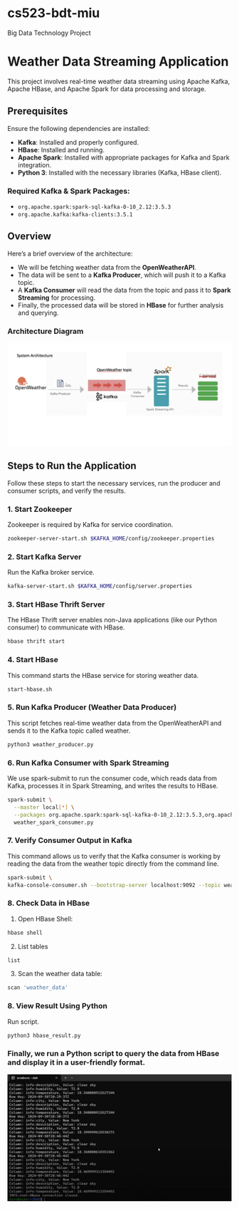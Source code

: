 # cs523-bdt-miu
Big Data Technology Project
# Weather Data Streaming Application

This project involves real-time weather data streaming using Apache Kafka, Apache HBase, and Apache Spark for data processing and storage.

## Prerequisites

Ensure the following dependencies are installed:

- **Kafka**: Installed and properly configured.
- **HBase**: Installed and running.
- **Apache Spark**: Installed with appropriate packages for Kafka and Spark integration.
- **Python 3**: Installed with the necessary libraries (Kafka, HBase client).

### Required Kafka & Spark Packages:

- `org.apache.spark:spark-sql-kafka-0-10_2.12:3.5.3`
- `org.apache.kafka:kafka-clients:3.5.1`

## Overview

Here’s a brief overview of the architecture:

- We will be fetching weather data from the **OpenWeatherAPI**.
- The data will be sent to a **Kafka Producer**, which will push it to a Kafka topic.
- A **Kafka Consumer** will read the data from the topic and pass it to **Spark Streaming** for processing.
- Finally, the processed data will be stored in **HBase** for further analysis and querying.

### Architecture Diagram

<img src="images/architecture.png" alt="Weather Data Processing Architecture" width="600"/>

## Steps to Run the Application

Follow these steps to start the necessary services, run the producer and consumer scripts, and verify the results.

### 1. Start Zookeeper
Zookeeper is required by Kafka for service coordination.

```bash
zookeeper-server-start.sh $KAFKA_HOME/config/zookeeper.properties
```

### 2. Start Kafka Server
Run the Kafka broker service.

```bash
kafka-server-start.sh $KAFKA_HOME/config/server.properties
```

### 3. Start HBase Thrift Server
The HBase Thrift server enables non-Java applications (like our Python consumer) to communicate with HBase.

```bash
hbase thrift start
```

### 4.  Start HBase
This command starts the HBase service for storing weather data.

```bash
start-hbase.sh
```


 ### 5. Run Kafka Producer (Weather Data Producer)
This script fetches real-time weather data from the OpenWeatherAPI and sends it to the Kafka topic called weather.

```bash
python3 weather_producer.py
```

 ### 6. Run Kafka Consumer with Spark Streaming
We use spark-submit to run the consumer code, which reads data from Kafka, processes it in Spark Streaming, and writes the results to HBase.

```bash
spark-submit \
  --master local[*] \
  --packages org.apache.spark:spark-sql-kafka-0-10_2.12:3.5.3,org.apache.kafka:kafka-clients:3.5.1 \
  weather_spark_consumer.py
```

 ### 7. Verify Consumer Output in Kafka
This command allows us to verify that the Kafka consumer is working by reading the data from the weather topic directly from the command line.

```bash
spark-submit \
kafka-console-consumer.sh --bootstrap-server localhost:9092 --topic weather --from-beginning
```


 ### 8. Check Data in HBase
1. Open HBase Shell:

```bash
hbase shell
```
 2. List tables

```bash
list
```

3. Scan the weather data table:

```bash
scan 'weather_data'
```

 ### 8. View Result Using Python
Run script.

```bash
python3 hbase_result.py
```

### Finally, we run a Python script to query the data from HBase and display it in a user-friendly format.

![Weather Data Processing Architecture](images/result.jpeg)
